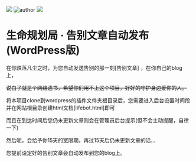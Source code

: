 [![](https://img.shields.io/badge/Lifebot-README-brightgreen)](https://github.com/LuminousDream/wordpress_plugin_lifebot)
![author](https://img.shields.io/badge/Author:-LuminousDream-pink)
[![](https://img.shields.io/badge/wordpress-blue)](https://wordpress.org)

# 生命规划局 · 告别文章自动发布 (WordPress版)
在你跌落凡尘之时，为您自动发送告别的那一刻[告别文章] ，在你自己的blog上，

~~说白了就是个网络遗书，希望你们用不上这个项目，好好的守护身边爱你的人。~~

将本项目clone到wordpress的插件文件夹根目录后，您需要进入后台设置时间段并在网站根目录创建html文档[lifebot.html]即可

而且在到达时间后您仍未更新文章则会在管理员后台提示(但不会主动提醒，自律一下)

然后呢，会给予你15天的宽限期，再过15天后仍未更新文章的话...

您提前设定好的告别文章会自动发布到您的blog上。
